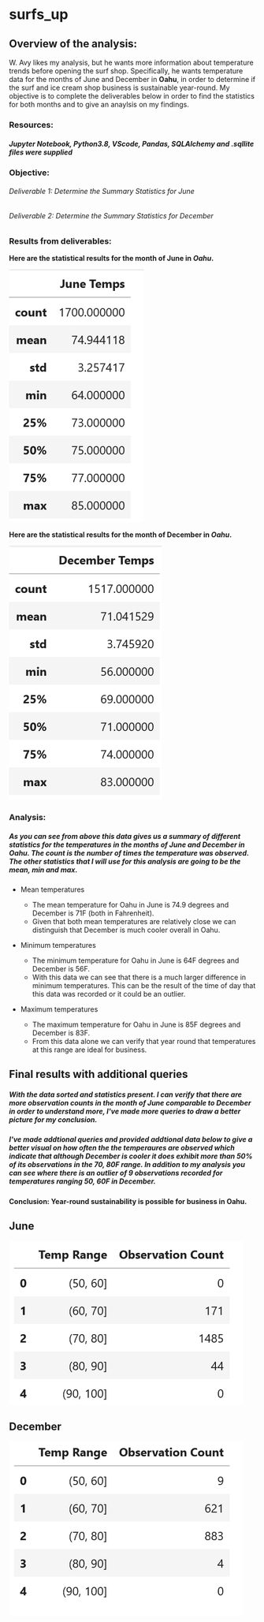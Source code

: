 # surfs_up

## Overview of the analysis:
W. Avy likes my analysis, but he wants more information about temperature trends before opening the surf shop. Specifically, he wants temperature data for the months of June and December in **Oahu**, in order to determine if the surf and ice cream shop business is sustainable year-round. My objective is to complete the deliverables below in order to find the statistics for both months and to give an anaylsis on my findings. 

### Resources: 
##### Jupyter Notebook, Python3.8, VScode, Pandas, SQLAlchemy and .sqllite files were supplied

### Objective:
###### Deliverable 1: Determine the Summary Statistics for June

###### Deliverable 2: Determine the Summary Statistics for December

### Results from deliverables:
**Here are the statistical results for the month of June in _Oahu_.** 

![image](https://github.com/antxamp/surfs_up/blob/main/Resources/june_temps_stats.png)

**Here are the statistical results for the month of December in _Oahu_.**


![image](https://github.com/antxamp/surfs_up/blob/main/Resources/dec_temps_stats.png)

### Analysis:
##### As you can see from above this data gives us a summary of different statistics for the temperatures in the months of June and December in Oahu. The count is the number of times the temperature was observed. The other statistics that I will use for this analysis are going to be the mean, min and max.
  - Mean temperatures
      - The mean temperature for Oahu in June is 74.9 degrees and December is 71F (both in Fahrenheit).
       -  Given that both mean temperatures are relatively close we can distinguish that December is much cooler overall in Oahu.
      
  - Minimum temperatures
      - The minimum temperature for Oahu in June is 64F degrees and December is 56F.
      - With this data we can see that there is a much larger difference in minimum temperatures. This can be the result of the time of day that this data was recorded or it could be an outlier.

  - Maximum temperatures
      - The maximum temperature for Oahu in June is 85F degrees and December is 83F.
      - From this data alone we can verify that year round that temperatures at this range are ideal for business.


## Final results with additional queries
##### With the data sorted and statistics present. I can verify that there are more observation counts in the month of June comparable to December in order to understand more, I've made more queries to draw a better picture for my conclusion. 
##### I've made addtional queries and provided addtional data below to give a better visual on how often the the temperaures are observed which indicate that although December is cooler it does exhibit more than 50% of its observations in the 70, 80F range. In addition to my analysis you can see where there is an outlier of 9 observations recorded for temperatures ranging 50, 60F in December. 

#### Conclusion: **Year-round sustainability is possible for business in Oahu.**

## June
![image](https://github.com/antxamp/surfs_up/blob/main/Resources/june_temp_range.png)




## December
![image](https://github.com/antxamp/surfs_up/blob/main/Resources/dec_temp_range.png)





